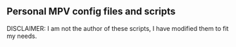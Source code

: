 ## Personal MPV config files and scripts

DISCLAIMER: I am not the author of these scripts, I have modified them to fit my needs.
